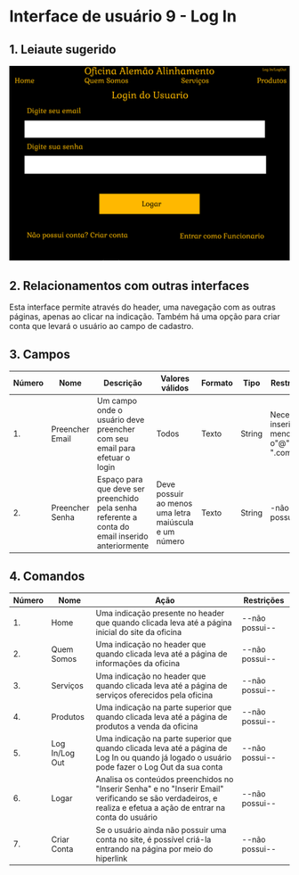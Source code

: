 # Interface de usuário 9 - Log In

## 1. Leiaute sugerido

![login](leiaute/LogInUsuario.png)

## 2. Relacionamentos com outras interfaces

Esta interface permite através do header, uma navegação com as outras páginas, apenas ao clicar na indicação.
Também há uma opção para criar conta que levará o usuário ao campo de cadastro.

## 3. Campos

| **Número** | **Nome** | **Descrição** | **Valores válidos** | **Formato** | **Tipo** | **Restrições** |
| --- | --- | --- | --- | --- | --- | --- |
|1. |Preencher Email|Um campo onde o usuário deve preencher com seu email para efetuar o login|Todos|Texto|String|Necessario inserir ao menos o"@" e o ".com"|
|2. |Preencher Senha| Espaço para que deve ser preenchido pela senha referente a conta do email inserido anteriormente | Deve possuir ao menos uma letra maiúscula e um número | Texto | String | -não possui-- |

## 4. Comandos

| **Número** | **Nome** | **Ação** | **Restrições** |
| --- | --- | --- | --- |
|1. | Home | Uma indicação presente no header que quando clicada leva até a página inicial do site da oficina | --não possui-- |
|2. | Quem Somos | Uma indicação no header que quando clicada leva até a página de informações da oficina | --não possui-- |
|3. | Serviços | Uma indicação no header que quando clicada leva até a página de serviços oferecidos pela oficina | --não possui-- |
|4. | Produtos | Uma indicação na parte superior que quando clicada leva até a página de produtos a venda da oficina | --não possui-- |
|5. | Log In/Log Out | Uma indicação na parte superior que quando clicada leva até a página de Log In ou quando já logado o usuário pode fazer o Log Out da sua conta | --não possui-- |
|6. | Logar | Analisa os conteúdos preenchidos no "Inserir Senha" e no "Inserir Email" verificando se são verdadeiros, e realiza e efetua a ação de entrar na conta do usuário | --não possui-- |
|7. | Criar Conta | Se o usuário ainda não possuir uma conta no site, é possível criá-la entrando na página por meio do hiperlink | --não possui-- |


